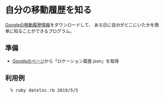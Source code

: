 <h1>自分の移動履歴を知る</h1>

<a href="https://takeout.google.com/settings/takeout/custom/location_history">Googleの移動履歴情報</a>をダウンロードして、
ある日に自分がどこにいたかを簡単に知ることができるプログラム。

<h2>準備</h2>

<ul>
  <li><a href="https://takeout.google.com/settings/takeout/custom/location_history">Googleのページ</a>から「ロケーション履歴.json」を取得</li>
</ul>

<h2>利用例</h2>

<pre>
  % ruby dateloc.rb 2019/5/5
</pre>
